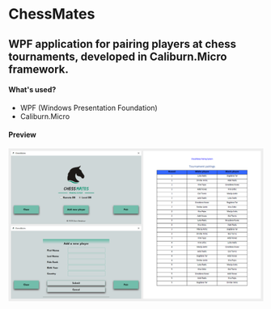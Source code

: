 # ChessMates
## WPF application for pairing players at chess tournaments, developed in Caliburn.Micro framework.

#### What's used?
* WPF (Windows Presentation Foundation)
* Caliburn.Micro

#### Preview
![ChessMates preview](https://raw.githubusercontent.com/bubasara/ChessMates/main/ChessMates-preview.png)
